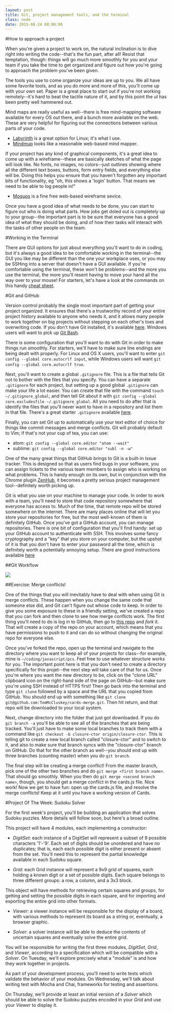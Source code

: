 ```yaml
---
layout: post
title: Git, project management tools, and the terminal
class: node
date: 2015-08-24 00:00:00
---
```


#How to approach a project

When you're given a project to work on, the natural inclination is to dive right into writing the code--that's the fun part, after all! Resist that temptation, though: things will go much more smoothly for you and your team if you take the time to get organized and figure out how you're going to approach the problem you've been given.

The tools you use to come organize your ideas are up to you. We all have some favorite tools, and as you do more and more of this, you'll come up with your own set. Paper is a great place to start out if you're not working remotely--it's hard to beat the tactile nature of it, and by this point the uI has been pretty well hammered out.

Mind maps are really useful as well--there is free mind-mapping software available for every OS out there, and a bunch more available on the web. These are very helpful for figuring out the connections between various parts of your code.

- [Labyrinth](https://people.gnome.org/~dscorgie/downloads.html) is a great option for Linux; it's what I use.
- [Mindmup](http://www.mindmup.com) looks like a reasonable web-based mind mapper.

If your project has any kind of graphical components, it's a great idea to come up with a wireframe--these are basically sketches of what the page will look like. No fonts, no images, no colors--just outlines showing where all the different text boxes, buttons, form entry fields, and everything else will be. Doing this helps you ensure that you haven't forgotten any important bits of functionality, eg "oh, this shows a 'login' button. That means we need to be able to log people in!"

- [Moqups](http://www.moqups.com) is a fine free web-based wireframe sevice.

Once you have a good idea of what needs to be done, you can start to figure out who is doing what parts. How jobs get doled out is completely up to your group--the important part is to be sure that everyone has a good idea of what they should be doing, and of how their tasks will interact with the tasks of other people on the team.

#Working in the Terminal

There are GUI options for just about everything you'll want to do in coding, but it's always a good idea to be comfortable working in the terminal--the GUI you like may be different than the one your workplace uses, or you may be SSHing into a server that doesn't have a GUI available. If you're comfortable using the terminal, these won't be problems--and the more you use the terminal, the more you'll resent having to move your hand all the way over to your mouse! For starters, let's have a look at the commands on this handy [cheat sheet](http://www.git-tower.com/blog/command-line-cheat-sheet/).

#Git and GitHub

Version control probably the single most important part of getting your project organized. It ensures that there's a trustworthy record of your entire project history available to anyone who needs it, and it allows many people to work together on big projects without stepping on each other's toes and overwriting code. If you don't have Git installed, it's available [here](http://git-scm.com/). Windows users will want to pick up [Git Bash](https://git-for-windows.github.io/).

There is some configuration that you'll want to do with Git in order to make things run smoothly. For starters, we'll have to make sure line endings are being dealt with properly. For Linux and OS X users, you'll want to enter `git config --global core.autocrlf input`, while Windows users will want `git config --global core.autocrlf true`.

Next, you'll want to create a global `.gitignore` file. This is a file that tells Git not to bother with the files that you specify. You can have a separate `.gitignore` for each project, but setting up a good global `.gitignore` can make your life a lot easier. You can create that file with the command `touch ~/.gitignore_global`, and then tell Git about it with `git config --global core.excludesfile ~/.gitignore_global`. All you need to do after that is identify the files that you'll never want to have in a repository and list them in that file. There's a great starter `.gitignore` available [here](https://gist.github.com/octocat/9257657).

Finally, you can set Git up to automatically use your text editor of choice for things like commit messages and merge conflicts. Git will probably default to Vim; if that's not your cup of tea, you can use:

- atom: `git config --global core.editor "atom --wait"`
- sublime: `git config --global core.editor "subl -n -w"`

One of the many great things that GitHub brings to Git is a built-in Issue tracker. This is designed so that as users find bugs in your software, you can assign tickets to the various team members to assign who is working on what problems. This is handy enough on its own, but in conjunction with the Chrome plugin [ZenHub](https://www.zenhub.io/), it becomes a pretty serious project management tool--definitely worth picking up.

Git is what you use on your machine to manage your code. In order to work with a team, you'll need to store that code repository somewhere that everyone has access to. Much of the time, that remote repo will be stored somewhere on the internet. There are many places online that will let you store your repositories for free, but the most well-known of them is definitely GitHub. Once you've got a GitHub account, you can manage repositories. There is one bit of configuration that you'll find handy: set up your GitHub account to authenticate with SSH. This involves some fancy cryptography and a "key" that you store on your computer, but the upshot of it is that you don't have to enter your password all the time, which is definitely worth a potentially annoying setup. There are good instructions available [here](https://help.github.com/articles/generating-ssh-keys/)

##Git Workflow

![](http://portlandcodeschool.github.io/jsi/images/cog.png)

##Exercise: Merge conflicts!

One of the things that you will inevitably have to deal with when using Git is merge conflicts. These happen when you change the same code that someone else did, and Git can't figure out whose code to keep. In order to give you some exposure to these in a friendly setting, we've created a repo that you can fork and then clone to see how merge conflicts work. The first thing you'll need to do is log in to GitHub, then go to [this repo](https://github.com/portlandcodeschool-jsi/cards-merge) and _fork_ it. That will create a copy of the repo on your account, which means that you have permissions to push to it and can do so without changing the original repo for everyone else.

Once you've forked the repo, open up the terminal and navigate to the directory where you want to keep all of your projects for class--for example, mine is `~/coding/javascript/pcs`. Feel free to use whatever structure works for you. The important point here is that you don't need to create a directory specifically for this projet--the next step will take care of that for us. Once you're where you want the new directory to be, click on the "clone URL" clipboard icon on the right-hand side of the page on GitHub--but make sure you're using SSH instead of HTTPS first! Then go back into the terminal and type `git clone` followed by a space and the URL that you copied from GitHub. You should end up with something like `git clone git@github.com:TomMcCluskey/cards-merge.git`. Then hit return, and that repo will be downloaded to your local system.

Next, change directory into the folder that just got downloaded. If you do `git branch -a` you'll be able to see all of the branches that are being tracked. You'll just have to make some local branches to track them with a command like `git checkout -b closure-ctor origin/closure-ctor`. This is telling git to create a new local branch called "closure-ctor" and to switch to it, and also to make sure that branch syncs with the "closure-ctor" branch on GitHub. Do that for the other branch as well--you should end up with three branches (counting master) when you do `git branch`.

The final step will be creating a merge conflict! From the master branch, pick one of the other two branches and do `git merge <first branch name>`. That should go smoothly. When you then do `git merge <second branch name>`, though, you should get a merge conflict in the cards.js file. Nice work! Now we get to have fun: open up the cards.js file, and resolve the merge conflicts! Keep at it until you have a working version of Cards.

#Project Of The Week: Sudoku Solver

For the first week's project, you'll be building an application that solves Sudoku puzzles.  More details will follow soon, but here's a broad outline.

This project will have 4 modules, each implementing a constructor:

* _DigitSet_: each instance of a DigitSet will represent a subset of 9 possible characters '1'-'9'.  Each set of digits should be unordered and have no duplicates; that is, each each possible digit is either present or absent from the set.  You'll need this to represent the partial knowledge available in each Sudoku square.

* _Grid_: each Grid instance will represent a 9x9 grid of squares, each holding a known digit or a set of possible digits.  Each square belongs to three different groups: a row, a column, and a 3x3 block.
<p>
This object will have methods for retrieving certain squares and groups, for getting and setting the possible digits in each square, and for importing and exporting the entire grid into other formats.

* _Viewer_: a viewer instance will be responsible for the display of a board, with various methods to represent its board as a string or, eventually, a browser graphic.

* _Solver_: a solver instance will be able to deduce the contents of uncertain squares and eventually solve the entire grid.

You will be responsible for writing the first three modules, _DigitSet_, _Grid_, and _Viewer_, according to a specification which will be compatible with a _Solver_.  On Tuesday, we'll explore precisely what a "module" is and how they work together in projects.

As part of your development process, you'll need to write tests which validate the behavior of your modules.  On Wednesday, we'll talk about writing test with Mocha and Chai, frameworks for testing and assertions.

On Thursday, we'll provide at least an initial version of a _Solver_ which should be able to solve the Sudoku puzzles encoded in your _Grid_ and use your _Viewer_ to display it.
